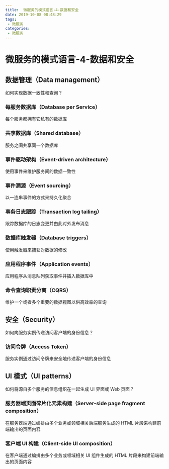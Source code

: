 ```yaml
---
title:  微服务的模式语言-4-数据和安全
date: 2019-10-08 08:48:29
tags: 
 - 微服务
categories: 
 - 微服务
---
```

# 微服务的模式语言-4-数据和安全

## 数据管理（Data management）

如何实现数据一致性和查询？

### 每服务数据库（Database per Service）

每个服务都拥有它私有的数据库

### 共享数据库（Shared database）

服务之间共享同一个数据库

### 事件驱动架构（Event-driven architecture）

使用事件来维护服务间的数据一致性

### 事件溯源（Event sourcing）

以一连串事件的方式来持久化聚合

### 事务日志跟踪（Transaction log tailing）

跟踪数据库的日志变更并由此对外发布消息

### 数据库触发器（Database triggers）

使用触发器来捕获对数据的修改

### 应用程序事件（Application events）

应用程序从消息队列获取事件并插入数据库中

### 命令查询职责分离（CQRS）

维护一个或者多个重要的数据视图以供高效率的查询

## 安全（Security）

如何向服务实例传递访问客户端的身份信息？

### 访问令牌（Access Token）

服务实例通过访问令牌来安全地传递客户端的身份信息

## UI 模式（UI patterns）

如何将源自多个服务的信息组织在一起生成 UI 界面或 Web 页面？

### 服务器端页面碎片化元素构建（Server-side page fragment composition）

在服务器端通过编排由多个业务或领域相关后端服务生成的 HTML 片段来构建前端输出的页面内容

### 客户端 UI 构建（Client-side UI composition）

在客户端通过编排由多个业务或领域相关 UI 组件生成的 HTML 片段来构建前端输出的页面内容
